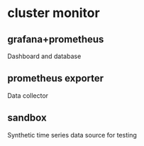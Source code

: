 # cluster monitor

## grafana+prometheus

Dashboard and database

## prometheus exporter

Data collector

## sandbox

Synthetic time series data source for testing

